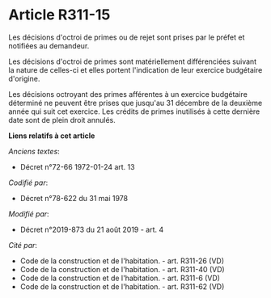 # Article R311-15

Les décisions d'octroi de primes ou de rejet sont prises par le préfet et notifiées au demandeur.

Les décisions d'octroi de primes sont matériellement différenciées suivant la nature de celles-ci et elles portent
l'indication de leur exercice budgétaire d'origine.

Les décisions octroyant des primes afférentes à un exercice budgétaire déterminé ne peuvent être prises que jusqu'au 31
décembre de la deuxième année qui suit cet exercice. Les crédits de primes inutilisés à cette dernière date sont de plein
droit annulés.

**Liens relatifs à cet article**

_Anciens textes_:

  - Décret n°72-66 1972-01-24 art. 13

_Codifié par_:

  - Décret n°78-622 du 31 mai 1978

_Modifié par_:

  - Décret n°2019-873 du 21 août 2019 - art. 4

_Cité par_:

  - Code de la construction et de l'habitation. - art. R311-26 (VD)
  - Code de la construction et de l'habitation. - art. R311-40 (VD)
  - Code de la construction et de l'habitation. - art. R311-6 (VD)
  - Code de la construction et de l'habitation. - art. R311-62 (VD)
